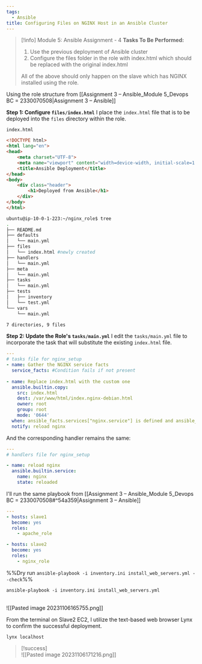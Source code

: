 ```yaml
---
tags:
  - Ansible
title: Configuring Files on NGINX Host in an Ansible Cluster
---
```

<!--
🚀 **Mastering Ansible: Advanced Playbook Execution and Role Customization!** In a recent assignment for my DevOps training, I enhanced my Ansible expertise by customizing roles and playbooks for specific deployment tasks. The project focused on updating a web server's content using an Ansible role, demonstrating my ability to manage and automate complex configurations. This exercise provided in-depth experience in utilizing Ansible for efficient and precise server updates, reinforcing my skills in automation and configuration management.

#Ansible #DevOps #Automation #ConfigurationManagement #ProfessionalDevelopment
-->


> [!info] Module 5: Ansible Assignment - 4
> **Tasks To Be Performed:** 
> 1. Use the previous deployment of Ansible cluster 
> 2. Configure the files folder in the role with index.html which should be replaced with the original index.html 
> 
> All of the above should only happen on the slave which has NGINX installed using the role.

Using the role structure from [[Assignment 3 – Ansible_Module 5_Devops BC = 2330070508|Assignment 3 – Ansible]] 

**Step 1: Configure `files/index.html`** 
I place the `index.html` file that is to be deployed into the `files` directory within the role.

`index.html`
```html
<!DOCTYPE html>
<html lang="en">
<head>
    <meta charset="UTF-8">
    <meta name="viewport" content="width=device-width, initial-scale=1.0">
    <title>Ansible Deployment</title>
</head>
<body>
    <div class="header">
        <h1>Deployed from Ansible</h1>
    </div>
</body>
</html>
```


```bash
ubuntu@ip-10-0-1-223:~/nginx_role$ tree
.
├── README.md
├── defaults
│   └── main.yml
├── files
│   └── index.html #newly created
├── handlers
│   └── main.yml
├── meta
│   └── main.yml
├── tasks
│   └── main.yml
├── tests
│   ├── inventory
│   └── test.yml
└── vars
    └── main.yml

7 directories, 9 files
```



**Step 2: Update the Role's `tasks/main.yml`** 
I edit the `tasks/main.yml` file to incorporate the task that will substitute the existing `index.html` file.

```yaml
---
# tasks file for nginx_setup
- name: Gather the NGINX service facts
  service_facts: #Condition fails if not present
  
- name: Replace index.html with the custom one
  ansible.builtin.copy:
    src: index.html
    dest: /var/www/html/index.nginx-debian.html
    owner: root
    group: root
    mode: '0644'
  when: ansible_facts.services["nginx.service"] is defined and ansible_facts.services["nginx.service"].state == "running"
  notify: reload nginx
```

And the corresponding handler remains the same:
```yaml
---
# handlers file for nginx_setup

- name: reload nginx
  ansible.builtin.service:
    name: nginx
    state: reloaded
```

I'll run the same playbook from [[Assignment 3 – Ansible_Module 5_Devops BC = 2330070508#^54a359|Assignment 3 – Ansible]]

```yaml
---
- hosts: slave1
  become: yes
  roles:
    - apache_role

- hosts: slave2
  become: yes
  roles:
    - nginx_role
```

%%Dry run `ansible-playbook -i inventory.ini install_web_servers.yml --check`%%

```
ansible-playbook -i inventory.ini install_web_servers.yml 
```
<br>![[Pasted image 20231106165755.png]]

From the terminal on Slave2 EC2, I utilize the text-based web browser Lynx to confirm the successful deployment.
```
lynx localhost
```

> [!success]
> <br>![[Pasted image 20231106171216.png]]
